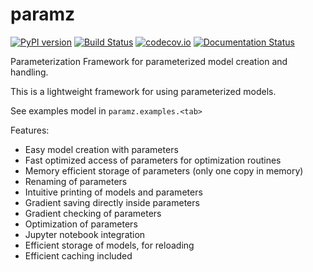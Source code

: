 # paramz

[![PyPI version](https://badge.fury.io/py/paramz.svg)](https://badge.fury.io/py/paramz)
[![Build Status](https://travis-ci.org/sods/paramz.svg?branch=master)](https://travis-ci.org/sods/paramz)
[![codecov.io](https://codecov.io/github/sods/paramz/coverage.svg?branch=master)](https://codecov.io/github/sods/paramz?branch=master)
[![Documentation Status](https://readthedocs.org/projects/paramz/badge/?version=latest)](http://paramz.readthedocs.org/en/latest/)


Parameterization Framework for parameterized model creation and handling.

This is a lightweight framework for using parameterized models. 

See examples model in `paramz.examples.<tab>`

Features:

 - Easy model creation with parameters
 - Fast optimized access of parameters for optimization routines
 - Memory efficient storage of parameters (only one copy in memory)
 - Renaming of parameters
 - Intuitive printing of models and parameters
 - Gradient saving directly inside parameters
 - Gradient checking of parameters
 - Optimization of parameters
 - Jupyter notebook integration
 - Efficient storage of models, for reloading
 - Efficient caching included